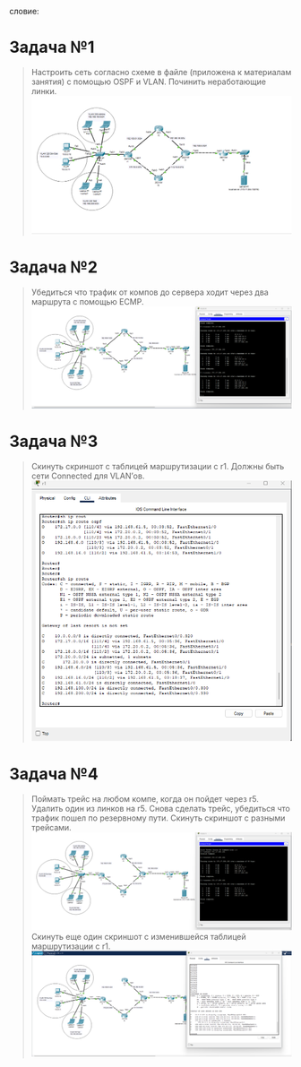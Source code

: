 словие:
# Задача №1 
> Настроить сеть согласно схеме в файле (приложена к материалам занятия) с помощью OSPF и VLAN. Починить неработающие линки.
![1](https://github.com/ssasergei/GeekBrains_ComputerNetworks/blob/master/Sem4_Routing_Vlan/screenshots/1.png)

# Задача №2 
> Убедиться что трафик от компов до сервера ходит через два маршрута с помощью ЕСМР.
![2](https://github.com/ssasergei/GeekBrains_ComputerNetworks/blob/master/Sem4_Routing_Vlan/screenshots/2.png)
# Задача №3 
>Скинуть скриншот с таблицей маршрутизации с r1. Должны быть сети Connected для VLAN’ов.
![3](https://github.com/ssasergei/GeekBrains_ComputerNetworks/blob/master/Sem4_Routing_Vlan/screenshots/3.png)
# Задача №4 
>Поймать трейс на любом компе, когда он пойдет через r5. Удалить один из линков на r5. Снова сделать трейс, убедиться что трафик пошел по резервному пути. Скинуть скриншот с разными трейсами.
![4](https://github.com/ssasergei/GeekBrains_ComputerNetworks/blob/master/Sem4_Routing_Vlan/screenshots/4.png)
Скинуть еще один скриншот с изменившейся таблицей маршрутизации с r1.
![4-1](https://github.com/ssasergei/GeekBrains_ComputerNetworks/blob/master/Sem4_Routing_Vlan/screenshots/4-1.png)

